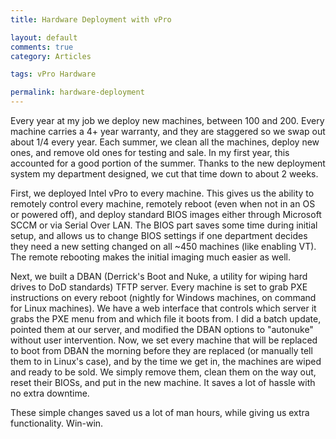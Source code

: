 ```yaml
---
title: Hardware Deployment with vPro

layout: default
comments: true
category: Articles

tags: vPro Hardware

permalink: hardware-deployment
---
```


Every year at my job we deploy new machines, between 100 and 200. Every machine carries a 4+ year warranty, and they are staggered so we swap out about 1/4 every year. Each summer, we clean all the machines, deploy new ones, and remove old ones for testing and sale. In my first year, this accounted for a good portion of the summer. Thanks to the new deployment system my department designed, we cut that time down to about 2 weeks.

First, we deployed Intel vPro to every machine. This gives us the ability to remotely control every machine, remotely reboot (even when not in an OS or powered off), and deploy standard BIOS images either through Microsoft SCCM or via Serial Over LAN. The BIOS part saves some time during initial setup, and allows us to change BIOS settings if one department decides they need a new setting changed on all ~450 machines (like enabling VT). The remote rebooting makes the initial imaging much easier as well.

Next, we built a DBAN (Derrick's Boot and Nuke, a utility for wiping hard drives to DoD standards) TFTP server. Every machine is set to grab PXE instructions on every reboot (nightly for Windows machines, on command for Linux machines). We have a web interface that controls which server it grabs the PXE menu from and which file it boots from. I did a batch update, pointed them at our server, and modified the DBAN options to "autonuke" without user intervention. Now, we set every machine that will be replaced to boot from DBAN the morning before they are replaced (or manually tell them to in Linux's case), and by the time we get in, the machines are wiped and ready to be sold. We simply remove them, clean them on the way out, reset their BIOSs, and put in the new machine. It saves a lot of hassle with no extra downtime.

These simple changes saved us a lot of man hours, while giving us extra functionality. Win-win.